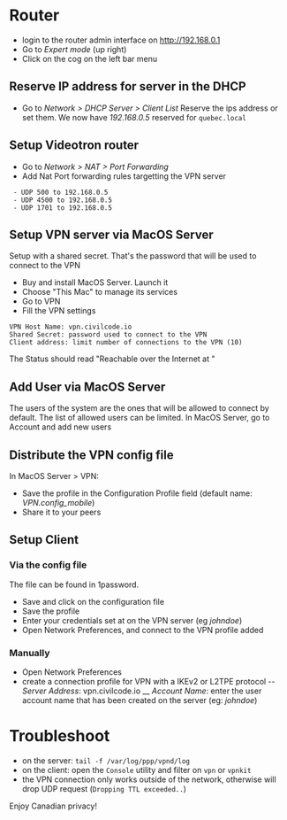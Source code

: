 # Router
- login to the router admin interface on http://192.168.0.1
- Go to _Expert mode_ (up right)
- Click on the cog on the left bar menu

## Reserve IP address for server in the DHCP
- Go to _Network > DHCP Server > Client List_
Reserve the ips address or set them.
We now have _192.168.0.5_ reserved for `quebec.local`

## Setup Videotron router
- Go to _Network > NAT > Port Forwarding_
- Add Nat Port forwarding rules targetting the VPN server
```
 - UDP 500 to 192.168.0.5
 - UDP 4500 to 192.168.0.5
 - UDP 1701 to 192.168.0.5
 ```

## Setup VPN server via MacOS Server
Setup with a shared secret. That's the password that will be used to connect to the VPN
- Buy and install MacOS Server. Launch it
- Choose "This Mac" to manage its services 
- Go to VPN
- Fill the VPN settings
```
VPN Host Name: vpn.civilcode.io  
Shared Secret: password used to connect to the VPN  
Client address: limit number of connections to the VPN (10) 
```
The Status should read "Reachable over the Internet at <ip>"

## Add User via MacOS Server
The users of the system are the ones that will be allowed to connect by default. The list of allowed users can be limited.
In MacOS Server, go to Account and add new users


## Distribute the VPN config file
In MacOS Server > VPN:
- Save the profile in the Configuration Profile field (default name: _VPN.config_mobile_)
- Share it to your peers

## Setup Client
### Via the config file
The file can be found in 1password.
- Save and click on the configuration file
- Save the profile
- Enter your credentials set at on the VPN server (eg _johndoe_)
- Open Network Preferences, and connect to the VPN profile added

### Manually
- Open Network Preferences
- create a connection profile for VPN with a IKEv2 or L2TPE protocol
-- *Server Address*: vpn.civilcode.io
__ *Account Name*: enter the user account name that has been created on the server (eg: _johndoe_)

# Troubleshoot
- on the server: `tail -f /var/log/ppp/vpnd/log`
- on the client: open the `Console` utility and filter on `vpn` or `vpnkit`
- the VPN connection only works outside of the network, otherwise will drop UDP request (`Dropping TTL exceeded..`)


Enjoy Canadian privacy! 
